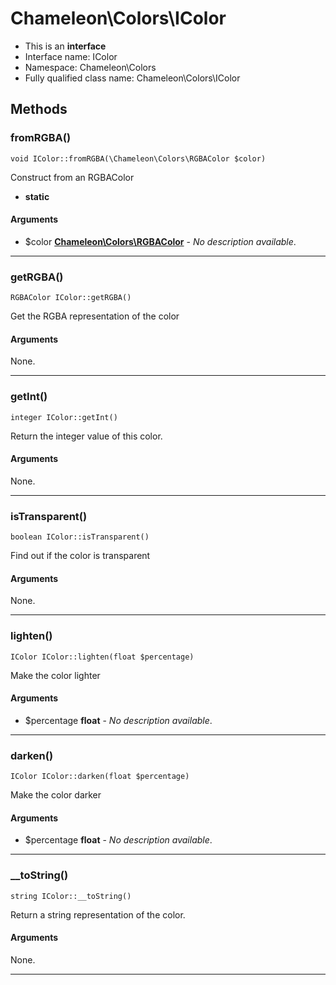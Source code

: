 # Chameleon\Colors\IColor


* This is an **interface**
* Interface name: IColor
* Namespace: Chameleon\Colors
* Fully qualified class name: Chameleon\Colors\IColor

## Methods
### fromRGBA()
    void IColor::fromRGBA(\Chameleon\Colors\RGBAColor $color)

Construct from an RGBAColor


* **static**
#### Arguments
* $color **[Chameleon\Colors\RGBAColor](Colors/RGBAColor)** - *No description available*.

---
### getRGBA()
    RGBAColor IColor::getRGBA()

Get the RGBA representation of the color


#### Arguments
None.

---
### getInt()
    integer IColor::getInt()

Return the integer value of this color.


#### Arguments
None.

---
### isTransparent()
    boolean IColor::isTransparent()

Find out if the color is transparent


#### Arguments
None.

---
### lighten()
    IColor IColor::lighten(float $percentage)

Make the color lighter


#### Arguments
* $percentage **float** - *No description available*.

---
### darken()
    IColor IColor::darken(float $percentage)

Make the color darker


#### Arguments
* $percentage **float** - *No description available*.

---
### __toString()
    string IColor::__toString()

Return a string representation of the color.


#### Arguments
None.

---
